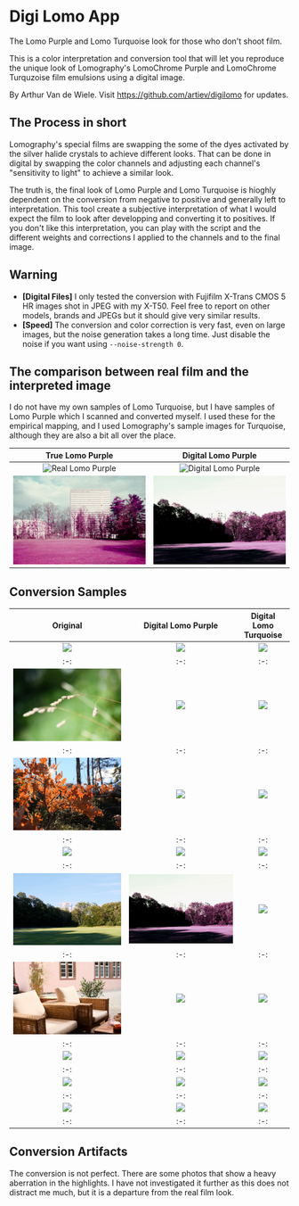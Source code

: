 Digi Lomo App
=============

The Lomo Purple and Lomo Turquoise look for those who don't shoot film.

This is a color interpretation and conversion tool that will let you reproduce 
the unique look of Lomography's LomoChrome Purple and LomoChrome Turquzoise film
emulsions using a digital image.

By Arthur Van de Wiele. Visit https://github.com/artiev/digilomo for updates.


The Process in short
--------------------

Lomography's special films are swapping the some of the dyes activated by the
silver halide crystals to achieve different looks. That can be done in digital
by swapping the color channels and adjusting each channel's "sensitivity to
light" to achieve a similar look.

The truth is, the final look of Lomo Purple and Lomo Turquoise is hioghly
dependent on the conversion from negative to positive and generally left to
interpretation. This tool create a subjective interpretation of what I would
expect the film to look after developping and converting it to positives. If
you don't like this interpretation, you can play with the script and the
different weights and corrections I applied to the channels and to the final
image.

Warning
-------
- **[Digital Files]** I only tested the conversion with Fujifilm X-Trans CMOS 5 HR images shot in JPEG
with my X-T50. Feel free to report on other models, brands and JPEGs but it
should give very similar results.
- **[Speed]** The conversion and color correction is very fast, even on large images, but the noise generation takes a long time. Just disable the noise if you want using ``--noise-strength 0``.

The comparison between real film and the interpreted image
----------------------------------------------------------

I do not have my own samples of Lomo Turquoise, but I have samples of Lomo
Purple which I scanned and converted myself. I used these for the empirical
mapping, and I used Lomography's sample images for Turquoise, although they
are also a bit all over the place.

True Lomo Purple | Digital Lomo Purple
:-:|:-:
![Real Lomo Purple](https://github.com/artiev/digilomo/blob/main/samples/2025-02-23-0746453.jpg?raw=true)|![Digital Lomo Purple](https://github.com/artiev/digilomo/blob/main/samples/2024-12-25-1248461-lomo-purple.jpg?raw=true)
![Real Lomo Purple](https://github.com/artiev/digilomo/blob/main/samples/2025-02-23-0754090.jpg?raw=true)|![Digital Lomo Purple](https://github.com/artiev/digilomo/blob/main/samples/2024-08-05-190245-lomo-purple.jpg?raw=true)

Conversion Samples
------------------

Original | Digital Lomo Purple | Digital Lomo Turquoise
:-:|:-:|:-:
![](https://github.com/artiev/digilomo/blob/main/samples/2024-08-02-173158.jpg?raw=true)|![](https://github.com/artiev/digilomo/blob/main/samples/2024-08-02-173158-lomo-purple.jpg?raw=true)|![](https://github.com/artiev/digilomo/blob/main/samples/2024-08-02-173158-lomo-turquoise.jpg?raw=true)
:-:|:-:|:-:
![](https://github.com/artiev/digilomo/blob/main/samples/2024-08-05-114259.jpg?raw=true)|![](https://github.com/artiev/digilomo/blob/main/samples/2024-08-05-114259-lomo-purple.jpg?raw=true)|![](https://github.com/artiev/digilomo/blob/main/samples/2024-08-05-114259-lomo-turquoise.jpg?raw=true)
:-:|:-:|:-:
![](https://github.com/artiev/digilomo/blob/main/samples/2025-01-03-1147042.jpg?raw=true)|![](https://github.com/artiev/digilomo/blob/main/samples/2025-01-03-1147042-lomo-purple.jpg?raw=true)|![](https://github.com/artiev/digilomo/blob/main/samples/2025-01-03-1147042-lomo-turquoise.jpg?raw=true)
:-:|:-:|:-:
![](https://github.com/artiev/digilomo/blob/main/samples/2024-08-05-121734.jpg?raw=true)|![](https://github.com/artiev/digilomo/blob/main/samples/2024-08-05-121734-lomo-purple.jpg?raw=true)|![](https://github.com/artiev/digilomo/blob/main/samples/2024-08-05-121734-lomo-turquoise.jpg?raw=true)
:-:|:-:|:-:
![](https://github.com/artiev/digilomo/blob/main/samples/2024-08-05-190245.jpg?raw=true)|![](https://github.com/artiev/digilomo/blob/main/samples/2024-08-05-190245-lomo-purple.jpg?raw=true)|![](https://github.com/artiev/digilomo/blob/main/samples/2024-08-05-190245-lomo-turquoise.jpg?raw=true)
:-:|:-:|:-:
![](https://github.com/artiev/digilomo/blob/main/samples/2024-09-22-114331.jpg?raw=true)|![](https://github.com/artiev/digilomo/blob/main/samples/2024-09-22-114331-lomo-purple.jpg?raw=true)|![](https://github.com/artiev/digilomo/blob/main/samples/2024-09-22-114331-lomo-turquoise.jpg?raw=true)
:-:|:-:|:-:
![](https://github.com/artiev/digilomo/blob/main/samples/2024-09-22-1114231.jpg?raw=true)|![](https://github.com/artiev/digilomo/blob/main/samples/2024-09-22-1114231-lomo-purple.jpg?raw=true)|![](https://github.com/artiev/digilomo/blob/main/samples/2024-09-22-1114231-lomo-turquoise.jpg?raw=true)
:-:|:-:|:-:
![](https://github.com/artiev/digilomo/blob/main/samples/2024-12-25-1248461.jpg?raw=true)|![](https://github.com/artiev/digilomo/blob/main/samples/2024-12-25-1248461-lomo-purple.jpg?raw=true)|![](https://github.com/artiev/digilomo/blob/main/samples/2024-12-25-1248461-lomo-turquoise.jpg?raw=true)
:-:|:-:|:-:
![](https://github.com/artiev/digilomo/blob/main/samples/2025-01-03-1144512.jpg?raw=true)|![](https://github.com/artiev/digilomo/blob/main/samples/2025-01-03-1144512-lomo-purple.jpg?raw=true)|![](https://github.com/artiev/digilomo/blob/main/samples/2025-01-03-1144512-lomo-turquoise.jpg?raw=true)
:-:|:-:|:-:

Conversion Artifacts
--------------------

The conversion is not perfect. There are some photos that show a heavy aberration in the highlights. I have not investigated it further as this does not distract me much, but it is a departure from the real film look.